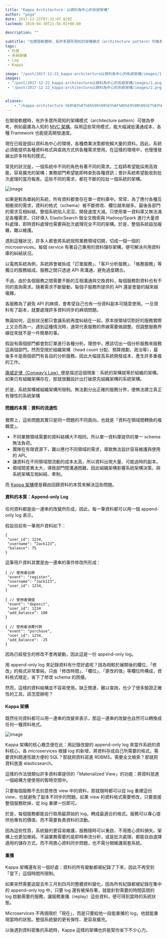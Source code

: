 ```yaml
---
title: "Kappa Architecture：以資料為中心的系統架構"
author: "poga"
date: 2017-12-22T07:32:07.829Z
lastmod: 2019-04-30T21:56:01+08:00

description: ""

subtitle: "在開發軟體時，有許多眾所周知的架構模式（architecture pattern）可做為參考。例如最廣為人知的 MVC 架構。採用這些常用模式，能大幅減低溝通成本，各種 Framework 也能提高開發速度。"
tags:
 - 科普
 - 系統架構
 - Log
 - Kappa

image: "/post/2017-12-22_kappa-architecture以資料為中心的系統架構/images/1.png"
images:
 - "/post/2017-12-22_kappa-architecture以資料為中心的系統架構/images/1.png"
 - "/post/2017-12-22_kappa-architecture以資料為中心的系統架構/images/2.png"


aliases:
    - "/kappa-architecture-%E8%B3%87%E6%96%99%E5%AF%86%E9%9B%86%E7%B3%BB%E7%B5%B1%E7%9A%84%E6%9E%B6%E6%A7%8B%E6%A8%A1%E5%BC%8F-2a8edc98d713"
---
```


在開發軟體時，有許多眾所周知的架構模式（architecture pattern）可做為參考。例如最廣為人知的 [MVC 架構](https://www.wikiwand.com/zh-tw/MVC)。採用這些常用模式，能大幅減低溝通成本，各種 Framework 也能提高開發速度。

現在已經是個以資料為中心的環境，各種商業決策都依賴大量的資料。因此，系統必須能提供各種資料格式與查詢方式供各種需求使用。在這樣的環境中，也慢慢發展出許多特有的模式。

<!--more-->


常見的狀況是，一個系統中不同的角色有著不同的需求。工程師希望能採用高效能，容易擴充的架構；業務部門希望能即時查到各種資訊；會計系統希望能收到批次處理的當月報表。這些不同的需求，都在不斷的拉扯一個系統的架構。




![image](/post/2017-12-22_kappa-architecture以資料為中心的系統架構/images/1.png)



如果是較為單純的系統，所有資料都會存在單一資料庫中。常常，為了應付各種互相衝突的需求，資料的格式（schema）被不斷修改、欄位越來越多。最後各部門的需求互相糾結，整個系統陷入泥沼，開發速度大減。只使用單一資料庫又無法滿足各種需求，只好導入 ElasticSearch 做全文檢索與 Hadoop/Spark 進行大量資料處理，即時資料處理也需要與批次處理完全不同的架構。於是，整個系統益加複雜，難以維護。

遇到這種狀況，許多人都會將系統按照業務領域切開，切成一個一個的 microservices。每個 service 有著自己專用的資料儲存架構，便可解決共用資料庫的糾結狀況。

以電商系統為例，系統將會被拆成「訂單服務」、「客戶分析服務」、「帳務服務」等獨立的服務組成。服務之間只透過 API 來溝通，避免過度耦合。

不過，由於各個服務之間需要不斷的互相溝通與交換資料，每個服務對資料也有不同的查詢需求。隨著需求不斷變動，每個子服務所提供的 API 還是會變的越來越複雜。

各服務為了避免 API 的麻煩，會希望自己也有一份資料副本可隨意使用。一旦資料有了副本，就要處理許多資料同步的麻煩問題。

無論如何，這些狀況都只會讓系統再度糾結在一起，原本按領域切割好的服務實際上又合而為一。遇到這種情況時，通常代表服務的界線需要做調整。但調整服務界線從來就不是一件簡單的事。

假設有兩個部門都會對訂單進行各種分析。理想中，應該切出一個分析服務來服務這兩個部門。然而受限於組織架構（head count 分配、預算規劃、政治等），最後多半是兩個部門有各自的分析服務。因此大幅提高系統開發成本，產生許多重複的工作。

[康威定律（Conway’s Law）](https://www.wikiwand.com/en/Conway%27s_law)便是描述這個現象：系統的架構就等於組織的架構。如果已有組織架構存在，那就很難設計出打破原先組織架構的系統架構。

於是，系統架構被組織架構所限制。無法劃分出正確的服務分界，便無法建立真正有彈性的系統架構

#### 問題的本質：資料的流通性

實際上，這些問題其實只是同一問題的不同面向。也就是「資料在領域間轉換的複雜度」。

*   不同業務領域需要的資料結構大不相同，所以單一資料庫提供的單一 schema 無法負荷。
*   團隊在有限資源下，難以應付不同領域的需求，導致無法設計容易維護與使用的 API。
*   讓資料在不同領域間流動的成本太高，所以資料出現大量、可能過時的副本。
*   領域間差異太大，導致部門間溝通困難，因此組織架構影響系統架構決策，與系統架構互相糾結、牽制。

而 [Kappa 架構](http://kappa-architecture.com)便是藉由回歸資料的本質來解決這些問題。

#### 資料的本質：Append-only Log

任何資料都是由一連串的改變所形成，因此，每一筆資料都可以用一個 append-only log 表示。

假設目前有一筆用戶資料如下：
```
{
 "user_id": 1234,
 "username": “Jack123”,
 "balance": 75
}
```

這筆用戶資料其實是由一連串的事件修改所形成：

```
{ // 使用者註冊
 "event": "register",
 "username": "Jack123",
 "user_id": 1234,
}

{ // 使用者儲值
 "event": "deposit",
 "user_id": 1234
 "add_balance”: 100
}

{ // 使用者消費付款
 "event": "purchase",
 "user_id": 1234,
 "add_balance": -25
}
```

因為已經發生的修改不會再變動，因此這是一份 append-only log。

用 append-only log 來記錄資料有什麼好處呢？因為相較於展開後的欄位，「修改」的格式非常單純，只由「修改時間」、「欄位」、「更改的值」等欄位所構成，資料格式穩定，省下了修改 schema 的困擾。

然而，這樣的資料結構並不容易使用。缺乏關連，難以查詢，也少了很多驗證正確性的工具。該怎麼辦呢？

#### Kappa 架構

既然任何資料都可以用一連串的改變來表示，那這一連串的改變也自然可以轉換成任何一種資料格式。




![image](/post/2017-12-22_kappa-architecture以資料為中心的系統架構/images/2.png)



Kappa 架構的核心概念便在此：用記錄改變的 append-only log 來當作系統的資料核心，各 microservices 根據 log 的新增，將資料存成自己所需要的格式。需要資料關連性跟方便的 SQL？那就把資料寫進 RDBMS。需要全文檢索？那就把資料放進 elasticsearch。

這樣的作法很類似許多資料庫提供的「Materialized View」的功能：將資料放進一個結構方便使用的暫時空間中。

只要每個服務不去刻意修改 view 中的資料，那就隨時都可以從 log 重建這份 view，也就避免了副本不同步的問題。如果 view 的資料格式需要修改，只要直接整個服務砍掉，從 log 重建一份即可。

於是，每個服務都能自行取用最原始的 log，轉成最適合的格式。服務可以專心提供他專有的價值，而不需要負責資料的流動。

因為這些性質，系統變的更容易維護，服務隨時可以重啟，不用擔心資料損失。架構上也更加單純，不論業務需要的是即時串流分析，或是批次處理，都能自由選擇適用的儲存方式，而不用擔心資料同步問題，也不需分開維護兩套系統。

#### 重播

Kappa 架構還有另一個好處：資料的所有變動都被紀錄了下來，因此不再受到「當下」這個時間所限制。

如果突然需要追蹤去年三月到四月的整體資料變化，因為所有紀錄都被紀錄在集中的 append-only log 中，只要 log 還有被保存著，就能針對需要的時間區間的 log 啟動需要的服務，讓服務重播（replay）這些資料，便可得到當時的系統狀態。

Microservices 不再侷限於「現在」，而是只要給他一段能重播的 log，他就能重現當時的狀態。整個系統變的更有彈性、更容易擴充。

以後遇到資料密集的系統時，Kappa 這樣的架構也許能幫你省下不少心力。
